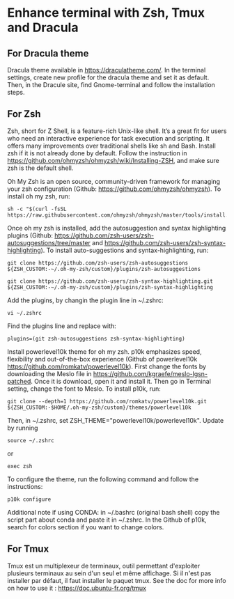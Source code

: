 # Enhance terminal with Zsh, Tmux and Dracula

## For Dracula theme
Dracula theme available in https://draculatheme.com/. In the terminal settings, create new profile for the dracula theme and set it as default. Then, in the Dracule site, find Gnome-terminal and follow the installation steps.

## For Zsh

Zsh, short for Z Shell, is a feature-rich Unix-like shell. It’s a great fit for users who need an interactive experience for task execution and scripting. It offers many improvements over traditional shells like sh and Bash. Install zsh if it is not already done by default. Follow the instruction in https://github.com/ohmyzsh/ohmyzsh/wiki/Installing-ZSH, and make sure zsh is the default shell.

Oh My Zsh is an open source, community-driven framework for managing your zsh configuration (Github: https://github.com/ohmyzsh/ohmyzsh). To install oh my zsh, run:
    
    sh -c "$(curl -fsSL https://raw.githubusercontent.com/ohmyzsh/ohmyzsh/master/tools/install.sh)"

Once oh my zsh is installed, add the autosuggestion and syntax highlighting plugins (Github: https://github.com/zsh-users/zsh-autosuggestions/tree/master and https://github.com/zsh-users/zsh-syntax-highlighting). To install auto-suggestions and syntax-highlighting, run:

    git clone https://github.com/zsh-users/zsh-autosuggestions ${ZSH_CUSTOM:-~/.oh-my-zsh/custom}/plugins/zsh-autosuggestions

    git clone https://github.com/zsh-users/zsh-syntax-highlighting.git ${ZSH_CUSTOM:-~/.oh-my-zsh/custom}/plugins/zsh-syntax-highlighting 

Add the plugins, by changin the plugin line in ~/.zshrc:

    vi ~/.zshrc 
    
Find the plugins line and replace with:
    
    plugins=(git zsh-autosuggestions zsh-syntax-highlighting)

Install powerlevel10k theme for oh my zsh. p10k emphasizes speed, flexibility and out-of-the-box experience (Github of powerlevel10k https://github.com/romkatv/powerlevel10k). First change the fonts by downloading the Meslo file in https://github.com/kgraefe/meslo-lgsn-patched. Once it is download, open it and install it. Then go in Terminal setting, change the font to Meslo. To install p10k, run:

    git clone --depth=1 https://github.com/romkatv/powerlevel10k.git ${ZSH_CUSTOM:-$HOME/.oh-my-zsh/custom}/themes/powerlevel10k

Then, in ~/.zshrc, set ZSH_THEME="powerlevel10k/powerlevel10k". Update by running

    source ~/.zshrc

or 

    exec zsh

To configure the theme, run the following command and follow the instructions:

    p10k configure
    
Additional note if using CONDA: in ~/.bashrc (original bash shell) copy the script part about conda and paste it in ~/.zshrc. In the Github of p10k, search for colors section if you want to change colors.

## For Tmux

Tmux est un multiplexeur de terminaux, outil permettant d'exploiter plusieurs terminaux au sein d'un seul et même affichage. Si il n'est pas installer par défaut, il faut installer le paquet tmux. See the doc for more info on how to use it : https://doc.ubuntu-fr.org/tmux
